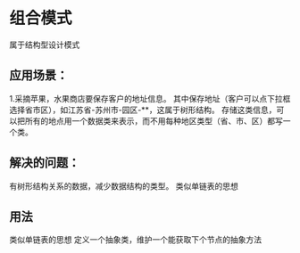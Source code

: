# 组合模式
属于结构型设计模式


## 应用场景：
1.采摘苹果，水果商店要保存客户的地址信息。
其中保存地址（客户可以点下拉框选择省市区），如江苏省-苏州市-园区-**，这属于树形结构。
存储这类信息，可以把所有的地点用一个数据类来表示，而不用每种地区类型（省、市、区）都写一个类。


## 解决的问题：
有树形结构关系的数据，减少数据结构的类型。
类似单链表的思想

## 用法
类似单链表的思想
定义一个抽象类，维护一个能获取下个节点的抽象方法

